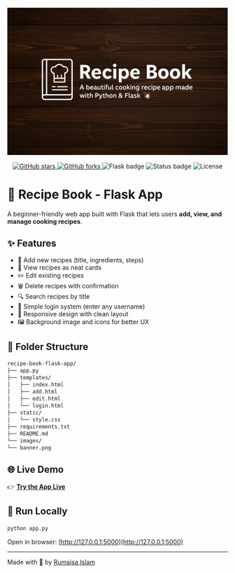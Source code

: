 <p align="center">
  <img src="banner.png" alt="Recipe Book Banner" />
</p>

<p align="center">
  <a href="https://github.com/Rumaisas-islam/recipe-book-flask-app">
    <img src="https://img.shields.io/github/stars/Rumaisas-islam/recipe-book-flask-app?style=social" alt="GitHub stars">
  </a>
  <a href="https://github.com/Rumaisas-islam/recipe-book-flask-app/fork">
    <img src="https://img.shields.io/github/forks/Rumaisas-islam/recipe-book-flask-app?style=social" alt="GitHub forks">
  </a>
  <img src="https://img.shields.io/badge/Made%20with-Flask-blue" alt="Flask badge">
  <img src="https://img.shields.io/badge/Status-Complete-brightgreen" alt="Status badge">
  <img src="https://img.shields.io/github/license/Rumaisas-islam/recipe-book-flask-app" alt="License">
</p>

# 🧾 Recipe Book - Flask App
A beginner-friendly web app built with Flask that lets users **add, view, and manage cooking recipes**.

## ✨ Features

- 📝 Add new recipes (title, ingredients, steps)
- 📖 View recipes as neat cards
- ✏️ Edit existing recipes
- 🗑️ Delete recipes with confirmation
- 🔍 Search recipes by title
- 🔐 Simple login system (enter any username)
- 📱 Responsive design with clean layout
- 🖼️ Background image and icons for better UX

## 📁 Folder Structure

```
recipe-book-flask-app/
├── app.py
├── templates/
│   ├── index.html
│   ├── add.html
│   ├── edit.html
│   └── login.html
├── static/
│   └── style.css
├── requirements.txt
├── README.md
└── images/
└── banner.png

```

## 🌐 Live Demo

👉 [**Try the App Live**](https://2f28968c-0391-49f1-9bae-aacaa6870c74-00-2twh17b91y2fc.sisko.replit.dev/)

## 🚀 Run Locally

```bash
python app.py
```

Open in browser: [http://127.0.0.1:5000](http://127.0.0.1:5000)

---
Made with 💚 by [Rumaisa Islam](https://github.com/Rumaisas-islam)
